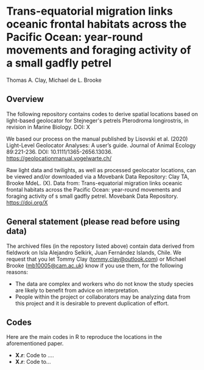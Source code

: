 # Trans-equatorial migration links oceanic frontal habitats across the Pacific Ocean: year-round movements and foraging activity of a small gadfly petrel 

Thomas A. Clay, Michael de L. Brooke

## Overview

The following repository contains codes to derive spatial locations based on light-based geolocator for Stejneger's petrels Pterodroma longirostris, in revision in Marine Biology. DOI: X

We based our process on the manual published by Lisovski et al. (2020) Light-Level Geolocator Analyses: A user’s guide. Journal of Animal Ecology 89:221-236. DOI: 10.1111/1365-2656.13036. https://geolocationmanual.vogelwarte.ch/

Raw light data and twilights, as well as processed geolocator locations, can be viewed and/or downloaded via a Movebank Data Repository: Clay TA, Brooke MdeL. (X). Data from: Trans-equatorial migration links oceanic frontal habitats across the Pacific Ocean: year-round movements and foraging activity of s small gadfly petrel. Movebank Data Repository. https://doi.org/X

## General statement (please read before using data)

The archived files (in the repostory listed above) contain data derived from fieldwork on Isla Alejandro Selkirk, Juan Fernández Islands, Chile. We request that you let Tommy Clay (tommy.clay@outlook.com) or Michael Brooke (mb10005@cam.ac.uk) know if you use them, for the following reasons:
- The data are complex and workers who do not know the study species are likely to benefit from advice on interpretation.
- People within the project or collaborators may be analyzing data from this project and it is desirable to prevent duplication of effort.

## Codes

Here are the main codes in R to reproduce the locations in the aforementioned paper.

- **X.r**: Code to ....
- **X.r**: Code to...
